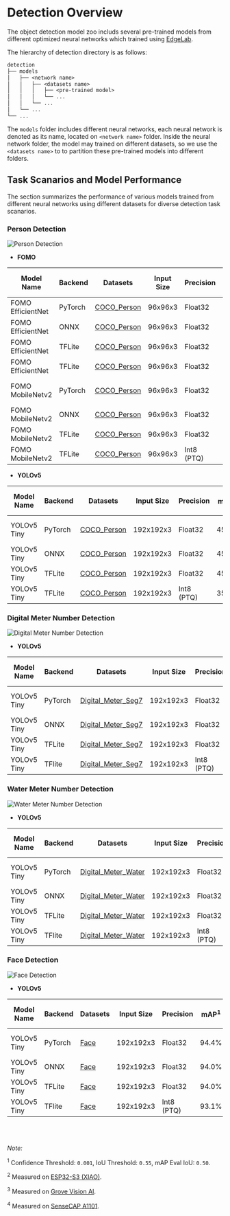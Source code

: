 # Detection Overview

The object detection model zoo includs several pre-trained models from different optimized neural networks which trained using [EdgeLab](https://github.com/Seeed-Studio/EdgeLab).

The hierarchy of detection directory is as follows:

```txt
detection
├── models
│   ├── <network name>
│   │   ├── <datasets name>
│   │   │   ├── <pre-trained model>
│   │   │   └── ...
│   │   └── ...
│   └── ...
└── ...
```

The `models` folder includes different neural networks, each neural network is denoted as its name, located on `<network name>` folder. Inside the neural network folder, the model may trained on different datasets, so we use the `<datasets name>` to to partition these pre-trained models into different folders.


## Task Scanarios and Model Performance

The section summarizes the performance of various models trained from different neural networks using different datasets for diverse detection task scanarios.


### Person Detection

![Person Detection](https://cdn.jsdelivr.net/gh/Seeed-Studio/edgelab-model-zoo@main/detection/assets/images/person_detection.png)


- **FOMO**

| Model Name        | Backend | Datasets                                | Input Size | Precision  | F1     | MACs (M) | Parameters (M) | Invoking RAM (MiB) | Invoke Time (ms)                                            | Link                                                                                                                                                                                                         |
|-------------------|---------|-----------------------------------------|------------|------------|--------|----------|----------------|--------------------|-------------------------------------------------------------|--------------------------------------------------------------------------------------------------------------------------------------------------------------------------------------------------------------|
| FOMO EfficientNet | PyTorch | [COCO_Person](https://cocodataset.org/) | 96x96x3    | Float32    | 83.56% | -        | -              | -                  | -                                                           | -                                                                                                                                                                                                            |  |
| FOMO EfficientNet | ONNX    | [COCO_Person](https://cocodataset.org/) | 96x96x3    | Float32    | 83.56% | -        | -              | -                  | -                                                           | [Download (GitHub)](https://files.seeedstudio.com/edgelab/model_zoo/detection/models/fomo/COCO_Person/fomo_efficientnet_b0_x8_abl_coco_float32_sha1_0744ab5aa39cb0cf0c00aac7b9ded750f350f9d2.onnx)           |
| FOMO EfficientNet | TFLite  | [COCO_Person](https://cocodataset.org/) | 96x96x3    | Float32    | -      | -        | -              | -                  | -                                                           | [Download (GitHub)](https://files.seeedstudio.com/edgelab/model_zoo/detection/models/fomo/COCO_Person/fomo_efficientnet_b0_x8_abl_coco_float32_sha1_7a9006bc353c2d77b8ce36d8f893cd5297759401.tflite)         |
| FOMO EfficientNet | TFLite  | [COCO_Person](https://cocodataset.org/) | 96x96x3    | Float32    | -      | -        | -              | -                  | -                                                           | [Download (GitHub)](https://files.seeedstudio.com/edgelab/model_zoo/detection/models/fomo/COCO_Person/fomo_efficientnet_b0_x8_abl_coco_int8_sha1_947570fb1e44e72b60dce524140d985561979af6.tflite)            |
| FOMO MobileNetv2  | PyTorch | [COCO_Person](https://cocodataset.org/) | 96x96x3    | Float32    | 57.5%  | 7.00     | 0.40           | -                  | -                                                           | [Download (Seeed Studio)](https://files.seeedstudio.com/edgelab/model_zoo/detection/models/fomo/COCO_Person/fomo_mobnetv2_0.35_x8_abl_coco_sha1_22e95589616023d70e5671b27f0fc4906230aefe.pth)                |
| FOMO MobileNetv2  | ONNX    | [COCO_Person](https://cocodataset.org/) | 96x96x3    | Float32    | 57.5%  | -        | -              | -                  | -                                                           | [Download (GitHub)](https://github.com/Seeed-Studio/edgelab-model-zoo/raw/dev/detection/models/fomo/COCO_Person/fomo_mobnetv2_0.35_x8_abl_coco_sha1_65a999fadc666c2f2eb843d37a256c104b2e72df.onnx)           |
| FOMO MobileNetv2  | TFLite  | [COCO_Person](https://cocodataset.org/) | 96x96x3    | Float32    | 57.5%  | 6.20     | -              | 0.93               | -                                                           | [Download (GitHub)](https://github.com/Seeed-Studio/edgelab-model-zoo/raw/dev/detection/models/fomo/COCO_Person/fomo_mobnetv2_0.35_x8_abl_coco_float32_sha1_154f7f8ae469e196b6d2d920c6bb8552b75e6872.tflite) |
| FOMO MobileNetv2  | TFLite  | [COCO_Person](https://cocodataset.org/) | 96x96x3    | Int8 (PTQ) | 56.4%  | 6.20     | -              | 0.24               | 65.72<sup>(2)</sup>/98.28<sup>(3)</sup>/99.10<sup>(4)</sup> | [Download (GitHub)](https://github.com/Seeed-Studio/edgelab-model-zoo/raw/dev/detection/models/fomo/COCO_Person/fomo_mobnetv2_0.35_x8_abl_coco_int8_sha1_f71baa4b43310a9d1fa9b128dca15d3bf9c2a696.tflite)    |

- **YOLOv5**

| Model Name  | Backend | Datasets                                | Input Size | Precision  | mAP<sup>1</sup> | MACs (M) | Parameters (M) | Invoking RAM (MiB) | Invoke Time (ms)                                               | Link                                                                                                                                                                                                        |
|-------------|---------|-----------------------------------------|------------|------------|-----------------|----------|----------------|--------------------|----------------------------------------------------------------|-------------------------------------------------------------------------------------------------------------------------------------------------------------------------------------------------------------|
| YOLOv5 Tiny | PyTorch | [COCO_Person](https://cocodataset.org/) | 192x192x3  | Float32    | 45.8%           | 90.56    | 0.67           | -                  | -                                                              | [Download (Seeed Studio)](https://files.seeedstudio.com/edgelab/model_zoo/detection/models/yolov5/COCO_Person/yolov5_tiny_1xb16_300e_coco_sha1_8efbba3dacd06a3ac5636fbed215358a501ed1b1.pth)                |
| YOLOv5 Tiny | ONNX    | [COCO_Person](https://cocodataset.org/) | 192x192x3  | Float32    | 45.8%           | -        | 0.67           | -                  | -                                                              | [Download (GitHub)](https://github.com/Seeed-Studio/edgelab-model-zoo/raw/dev/detection/models/yolov5/COCO_Person/yolov5_tiny_1xb16_300e_coco_sha1_cdb8b099a610d01b6e54715a76ef9757a2f86ffb.onnx)           |
| YOLOv5 Tiny | TFLite  | [COCO_Person](https://cocodataset.org/) | 192x192x3  | Float32    | 45.8%           | 89.00    | -              | 1.20               | -                                                              | [Download (GitHub)](https://github.com/Seeed-Studio/edgelab-model-zoo/raw/dev/detection/models/yolov5/COCO_Person/yolov5_tiny_1xb16_300e_coco_float32_sha1_4ca1ba6b7c881cc8d4589462b22ee1fa5365d8f7.tflite) |
| YOLOv5 Tiny | TFLite  | [COCO_Person](https://cocodataset.org/) | 192x192x3  | Int8 (PTQ) | 35.0%           | 89.00    | -              | 0.35               | 671.24<sup>(2)</sup>/890.83<sup>(3)</sup>/893.62<sup>(4)</sup> | [Download (GitHub)](https://github.com/Seeed-Studio/edgelab-model-zoo/raw/dev/detection/models/yolov5/COCO_Person/yolov5_tiny_1xb16_300e_coco_int8_sha1_a39e1664b3cefcc31c9267e78594c7ee0cbacc64.tflite)    |


### Digital Meter Number Detection

![Digital Meter Number Detection](https://cdn.jsdelivr.net/gh/Seeed-Studio/edgelab-model-zoo@main/detection/assets/images/digital_meter_number_detection.png)


- **YOLOv5**

| Model Name  | Backend | Datasets                                                                                  | Input Size | Precision  | mAP<sup>1</sup> | MACs (M) | Parameters (M) | Invoking RAM (MiB) | Invoke Time (ms)                                               | Link                                                                                                                                                                                                               |
|-------------|---------|-------------------------------------------------------------------------------------------|------------|------------|-----------------|----------|----------------|--------------------|----------------------------------------------------------------|--------------------------------------------------------------------------------------------------------------------------------------------------------------------------------------------------------------------|
| YOLOv5 Tiny | PyTorch | [Digital_Meter_Seg7](https://universe.roboflow.com/seeed-studio-dbk14/digital-meter-seg7) | 192x192x3  | Float32    | 99.2%           | 90.56    | 0.67           | -                  | -                                                              | [Download (Seeed Studio)](https://files.seeedstudio.com/edgelab/model_zoo/detection/models/yolov5/Digital_Meter_Seg7/yolov5_tiny_1xb16_300e_coco_sha1_b26cffe14038a7155315c40b49f851679a547dec.pth)                |
| YOLOv5 Tiny | ONNX    | [Digital_Meter_Seg7](https://universe.roboflow.com/seeed-studio-dbk14/digital-meter-seg7) | 192x192x3  | Float32    | 98.8%           | -        | 0.67           | -                  | -                                                              | [Download (GitHub)](https://github.com/Seeed-Studio/edgelab-model-zoo/raw/dev/detection/models/yolov5/Digital_Meter_Seg7/yolov5_tiny_1xb16_300e_coco_sha1_fafffe6308842f1510fb6dd01293db4243edd678.onnx)           |
| YOLOv5 Tiny | TFLite  | [Digital_Meter_Seg7](https://universe.roboflow.com/seeed-studio-dbk14/digital-meter-seg7) | 192x192x3  | Float32    | 98.8%           | 89.00    | -              | 1.20               | -                                                              | [Download (GitHub)](https://github.com/Seeed-Studio/edgelab-model-zoo/raw/dev/detection/models/yolov5/Digital_Meter_Seg7/yolov5_tiny_1xb16_300e_coco_float32_sha1_e46a4c7183d073a5807e327d6b6d788853f2acf7.tflite) |
| YOLOv5 Tiny | TFlite  | [Digital_Meter_Seg7](https://universe.roboflow.com/seeed-studio-dbk14/digital-meter-seg7) | 192x192x3  | Int8 (PTQ) | 98.1%           | 89.00    | -              | 0.35               | 671.24<sup>(2)</sup>/890.83<sup>(3)</sup>/893.62<sup>(4)</sup> | [Download (GitHub)](https://github.com/Seeed-Studio/edgelab-model-zoo/raw/dev/detection/models/yolov5/Digital_Meter_Seg7/yolov5_tiny_1xb16_300e_coco_int8_sha1_d670a8f8ceb3691beaa89da352c678634a29df73.tflite)    |


### Water Meter Number Detection

![Water Meter Number Detection](https://cdn.jsdelivr.net/gh/Seeed-Studio/edgelab-model-zoo@main/detection/assets/images/water_meter_number_detection.png)


- **YOLOv5**

| Model Name  | Backend | Datasets                                                                                    | Input Size | Precision  | mAP<sup>1</sup> | MACs (M) | Parameters (M) | Invoking RAM (MiB) | Invoke Time (ms)                                               | Link                                                                                                                                                                                                                |
|-------------|---------|---------------------------------------------------------------------------------------------|------------|------------|-----------------|----------|----------------|--------------------|----------------------------------------------------------------|---------------------------------------------------------------------------------------------------------------------------------------------------------------------------------------------------------------------|
| YOLOv5 Tiny | PyTorch | [Digital_Meter_Water](https://universe.roboflow.com/seeed-studio-dbk14/digital-meter-water) | 192x192x3  | Float32    | 95.3%           | 90.56    | 0.67           | -                  | -                                                              | [Download (Seeed Studio)](https://files.seeedstudio.com/edgelab/model_zoo/detection/models/yolov5/Digital_Meter_Water/yolov5_tiny_1xb16_300e_coco_sha1_e10d262518622edc50e0820b213581fc8d628e2b.pth)                |
| YOLOv5 Tiny | ONNX    | [Digital_Meter_Water](https://universe.roboflow.com/seeed-studio-dbk14/digital-meter-water) | 192x192x3  | Float32    | 91.8%           | -        | 0.67           | -                  | -                                                              | [Download (GitHub)](https://github.com/Seeed-Studio/edgelab-model-zoo/raw/dev/detection/models/yolov5/Digital_Meter_Water/yolov5_tiny_1xb16_300e_coco_sha1_e4139097229c74d6d627a769e788374f7bd23e48.onnx)           |
| YOLOv5 Tiny | TFLite  | [Digital_Meter_Water](https://universe.roboflow.com/seeed-studio-dbk14/digital-meter-water) | 192x192x3  | Float32    | 91.8%           | 89.00    | -              | 1.20               | -                                                              | [Download (GitHub)](https://github.com/Seeed-Studio/edgelab-model-zoo/raw/dev/detection/models/yolov5/Digital_Meter_Water/yolov5_tiny_1xb16_300e_coco_float32_sha1_d523dd19922ff4a3a53a0795222121317d01354d.tflite) |
| YOLOv5 Tiny | TFlite  | [Digital_Meter_Water](https://universe.roboflow.com/seeed-studio-dbk14/digital-meter-water) | 192x192x3  | Int8 (PTQ) | 88.3%           | 89.00    | -              | 0.35               | 671.24<sup>(2)</sup>/890.83<sup>(3)</sup>/893.62<sup>(4)</sup> | [Download (GitHub)](https://github.com/Seeed-Studio/edgelab-model-zoo/raw/dev/detection/models/yolov5/Digital_Meter_Water/yolov5_tiny_1xb16_300e_coco_int8_sha1_7975ab6a7d1daa26f61a2d364f82594834587bfe.tflite)    |


### Face Detection

![Face Detection](https://cdn.jsdelivr.net/gh/Seeed-Studio/edgelab-model-zoo@main/detection/assets/images/face_detection.png)


- **YOLOv5**

| Model Name  | Backend | Datasets                                                                   | Input Size | Precision  | mAP<sup>1</sup> | MACs (M) | Parameters (M) | Invoking RAM (MiB) | Invoke Time (ms)                                               | Link                                                                                                                                                                                                 |
|-------------|---------|----------------------------------------------------------------------------|------------|------------|-----------------|----------|----------------|--------------------|----------------------------------------------------------------|------------------------------------------------------------------------------------------------------------------------------------------------------------------------------------------------------|
| YOLOv5 Tiny | PyTorch | [Face](https://universe.roboflow.com/detection-kgpie/face-detection-j0igc) | 192x192x3  | Float32    | 94.4%           | 90.56    | 0.67           | -                  | -                                                              | [Download (Seeed Studio)](https://files.seeedstudio.com/edgelab/model_zoo/detection/models/yolov5/Face/yolov5_tiny_1xb16_300e_coco_sha1_f2a3f61a271c467748e26f0fd6fdd82d740512ff.pth)                |
| YOLOv5 Tiny | ONNX    | [Face](https://universe.roboflow.com/detection-kgpie/face-detection-j0igc) | 192x192x3  | Float32    | 94.0%           | -        | 0.67           | -                  | -                                                              | [Download (GitHub)](https://github.com/Seeed-Studio/edgelab-model-zoo/raw/dev/detection/models/yolov5/Face/yolov5_tiny_1xb16_300e_coco_sha1_e530c8df4b4474979cbfe2da447d06ab657289ce.onnx)           |
| YOLOv5 Tiny | TFLite  | [Face](https://universe.roboflow.com/detection-kgpie/face-detection-j0igc) | 192x192x3  | Float32    | 94.0%           | 89.00    | -              | 1.20               | -                                                              | [Download (GitHub)](https://github.com/Seeed-Studio/edgelab-model-zoo/raw/dev/detection/models/yolov5/Face/yolov5_tiny_1xb16_300e_coco_float32_sha1_a647ee0f7eb8951b3d78c8048159e999029d7051.tflite) |
| YOLOv5 Tiny | TFlite  | [Face](https://universe.roboflow.com/detection-kgpie/face-detection-j0igc) | 192x192x3  | Int8 (PTQ) | 93.1%           | 89.00    | -              | 0.35               | 671.24<sup>(2)</sup>/890.83<sup>(3)</sup>/893.62<sup>(4)</sup> | [Download (GitHub)](https://github.com/Seeed-Studio/edgelab-model-zoo/raw/dev/detection/models/yolov5/Face/yolov5_tiny_1xb16_300e_coco_int8_sha1_e707d23e1b45b4a464e9ebedae0f6570a9d35a9c.tflite)    |

<br></br>

*Note:*

<sup>1</sup> Confidence Threshold: `0.001`, IoU Threshold: `0.55`, mAP Eval IoU: `0.50`.

<sup>2</sup> Measured on [ESP32-S3 (XIAO)](https://wiki.seeedstudio.com/xiao_esp32s3_getting_started/).

<sup>3</sup> Measured on [Grove Vision AI](https://wiki.seeedstudio.com/Grove-Vision-AI-Module/).

<sup>4</sup> Measured on [SenseCAP A1101](https://wiki.seeedstudio.com/SenseCAP-Vision-AI-Get-Started/).
